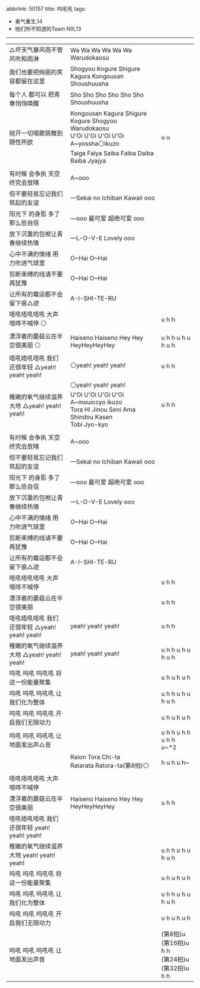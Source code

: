 abbrlink: 50157
title: 呜吼吼
tags:
  - 勇气重生,14
  - 他们所不知道的Team NIII,13
---
|      |      |      |
|--|--|--|
|△坏天气暴风雨不管风吹和雨淋|Wa Wa Wa Wa Wa Wa Warudokaosu|      |
|我们也要把绚丽的笑容都留在这里|Shogyou Kogure Shigure Kagura Kongousan Shoushuusha|      |
|每个人 都可以 把青春悄悄唤醒|Sho Sho Sho Sho Sho Sho Shoushuusha|      |
|抛开一切唱歌跳舞到随性所欲|Kongousan Kagura Shigure Kogure Shogyou Warudokaosu<br>U'Oi U'Oi U'Oi U'Oi<br>A~yossha⚪ikuzo<br>Taiga Faiya Saiba Faiba Daiba Baiba Jyajya|u u|
|      |      |      |
|有时候 会争执 天空终究会放晴|A~ooo|      |
|但不要轻易忘记我们筑起的友谊|—Sekai no Ichiban Kawaii ooo|      |
|阳光下 的身影 多了那么些自信|—ooo 最可爱 超绝可爱 ooo|      |
|放下沉重的包袱让青春继续热情|—L-O-V-E Lovely ooo|      |
|心中不满的情绪 用力吹进气球里|O~Hai O~Hai|      |
|剪断束缚的线请不要再犹豫|O~Hai O~Hai|      |
|让所有的霉运都不会留下痕△迹|A-I-SHI-TE-RU|      |
|唔吼唔吼唔吼 大声喧哗不喊停 ⚪|      |u h h|
|漂浮着的蘑菇云在半空很美丽 ⚪|Haiseno Haiseno Hey Hey HeyHeyHeyHey|u h h u h u h u h|
|唔吼晤吼唔吼 我们还很年轻 △yeah! yeah! yeah!|⚪yeah! yeah! yeah!|u h h|
|稚嫩的氧气继续滋养大地 △yeah! yeah! yeah!|⚪yeah! yeah! yeah!<br>U'Oi U'Oi U'Oi U'Oi<br>A~mouiccyo ikuzo<br>Tora Hi Jinou Seni Ama Shindou Kasen <br>Tobi Jyo-kyo|u h h|
|      |      |      |
|有时候 会争执 天空终究会放晴|A~ooo|      |
|但不要轻易忘记我们筑起的友谊|—Sekai no Ichiban Kawaii ooo|      |
|阳光下 的身影 多了那么些自信|—ooo 最可爱 超绝可爱 ooo|      |
|放下沉重的包袱让青春继续热情|—L-O-V-E Lovely ooo|      |
|心中不满的情绪 用力吹进气球里|O~Hai O~Hai|      |
|剪断束缚的线请不要再犹豫|O~Hai O~Hai|      |
|让所有的霉运都不会留下痕△迹|A-I-SHI-TE-RU|      |
|唔吼唔吼唔吼 大声喧哗不喊停|      |u h h|
|漂浮着的蘑菇云在半空很美丽|      |u h h|
|唔吼晤吼唔吼 我们还很年轻 △yeah! yeah! yeah!|yeah! yeah! yeah!|u h h|
|稚嫩的氧气继续滋养大地 △yeah! yeah! yeah!|yeah! yeah! yeah!|u h h u h u h u h|
|呜吼 呜吼 呜吼吼 将这一份能量聚集|      |        u h u h u h|
|呜吼 呜吼 呜吼吼 让我们化为整体|      |u h h u h u h u h|
|呜吼 呜吼 呜吼吼 开启我们无限动力|      |        u h u h u h|
|呜吼 呜吼 呜吼吼 让地面发出声△音|      |u h h u h h u h h u~*2|
|      |Raion Tora Chi-ta<br>Ratarata Ratora-ta(第8拍)⚪|h u h u h~|
|唔吼唔吼唔吼 大声喧哗不喊停|      |      |
|漂浮着的蘑菇云在半空很美丽|Haiseno Haiseno Hey Hey HeyHeyHeyHey|u h h|
|唔吼晤吼唔吼 我们还很年轻 yeah! yeah! yeah!|      |      |
|稚嫩的氧气继续滋养大地 yeah! yeah! yeah!|      |u h h u h u h u h|
|呜吼 呜吼 呜吼吼 将这一份能量聚集|      |        u h u h u h|
|呜吼 呜吼 呜吼吼 让我们化为整体|      |u h h u h u h u h|
|呜吼 呜吼 呜吼吼 开启我们无限动力|      |        u h u h u h|
|呜吼 呜吼 呜吼吼 让地面发出声音|      |(第8拍)u<br>(第16拍)u h h<br>(第24拍)u<br>(第32拍)u h h|
